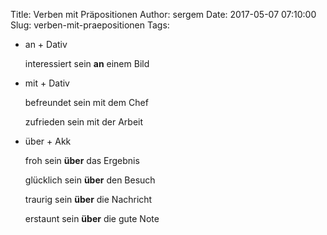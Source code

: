 Title: Verben mit Präpositionen
Author: sergem
Date: 2017-05-07 07:10:00
Slug: verben-mit-praepositionen
Tags: 


* an + Dativ 

  interessiert sein **an** einem Bild 

* mit + Dativ  
  
  befreundet sein mit dem Chef 
  
  zufrieden sein mit der Arbeit 

* über + Akk

  froh sein **über** das Ergebnis
  
  glücklich sein **über** den Besuch
  
  traurig sein **über** die Nachricht
  
  erstaunt sein **über** die gute Note



